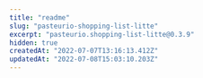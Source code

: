 ```yaml
---
title: "readme"
slug: "pasteurio-shopping-list-litte"
excerpt: "pasteurio.shopping-list-litte@0.3.9"
hidden: true
createdAt: "2022-07-07T13:16:13.412Z"
updatedAt: "2022-07-08T15:03:10.203Z"
---
```

